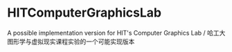 # HITComputerGraphicsLab
A possible implementation version for HIT's Computer Graphics Lab / 哈工大图形学与虚拟现实课程实验的一个可能实现版本
